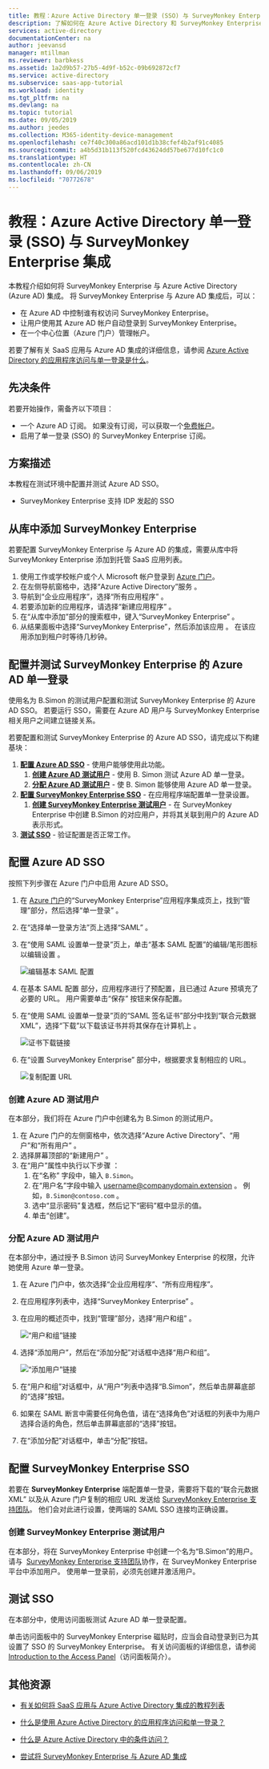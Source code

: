 ```yaml
---
title: 教程：Azure Active Directory 单一登录 (SSO) 与 SurveyMonkey Enterprise 集成 | Microsoft Docs
description: 了解如何在 Azure Active Directory 和 SurveyMonkey Enterprise 之间配置单一登录。
services: active-directory
documentationCenter: na
author: jeevansd
manager: mtillman
ms.reviewer: barbkess
ms.assetid: 1a2d9b57-27b5-4d9f-b52c-09b692872cf7
ms.service: active-directory
ms.subservice: saas-app-tutorial
ms.workload: identity
ms.tgt_pltfrm: na
ms.devlang: na
ms.topic: tutorial
ms.date: 09/05/2019
ms.author: jeedes
ms.collection: M365-identity-device-management
ms.openlocfilehash: ce7f40c300a86acd101d1b38cfef4b2af91c4085
ms.sourcegitcommit: a4b5d31b113f520fcd43624dd57be677d10fc1c0
ms.translationtype: HT
ms.contentlocale: zh-CN
ms.lasthandoff: 09/06/2019
ms.locfileid: "70772678"
---
```

# <a name="tutorial-azure-active-directory-single-sign-on-sso-integration-with-surveymonkey-enterprise"></a>教程：Azure Active Directory 单一登录 (SSO) 与 SurveyMonkey Enterprise 集成

本教程介绍如何将 SurveyMonkey Enterprise 与 Azure Active Directory (Azure AD) 集成。 将 SurveyMonkey Enterprise 与 Azure AD 集成后，可以：

* 在 Azure AD 中控制谁有权访问 SurveyMonkey Enterprise。
* 让用户使用其 Azure AD 帐户自动登录到 SurveyMonkey Enterprise。
* 在一个中心位置（Azure 门户）管理帐户。

若要了解有关 SaaS 应用与 Azure AD 集成的详细信息，请参阅 [Azure Active Directory 的应用程序访问与单一登录是什么](https://docs.microsoft.com/azure/active-directory/active-directory-appssoaccess-whatis)。

## <a name="prerequisites"></a>先决条件

若要开始操作，需备齐以下项目：

* 一个 Azure AD 订阅。 如果没有订阅，可以获取一个[免费帐户](https://azure.microsoft.com/free/)。
* 启用了单一登录 (SSO) 的 SurveyMonkey Enterprise 订阅。

## <a name="scenario-description"></a>方案描述

本教程在测试环境中配置并测试 Azure AD SSO。

* SurveyMonkey Enterprise 支持 IDP  发起的 SSO

## <a name="adding-surveymonkey-enterprise-from-the-gallery"></a>从库中添加 SurveyMonkey Enterprise

若要配置 SurveyMonkey Enterprise 与 Azure AD 的集成，需要从库中将 SurveyMonkey Enterprise 添加到托管 SaaS 应用列表。

1. 使用工作或学校帐户或个人 Microsoft 帐户登录到 [Azure 门户](https://portal.azure.com)。
1. 在左侧导航窗格中，选择“Azure Active Directory”服务  。
1. 导航到“企业应用程序”，选择“所有应用程序”   。
1. 若要添加新的应用程序，请选择“新建应用程序”  。
1. 在“从库中添加”部分的搜索框中，键入“SurveyMonkey Enterprise”   。
1. 从结果面板中选择“SurveyMonkey Enterprise”，然后添加该应用  。 在该应用添加到租户时等待几秒钟。

## <a name="configure-and-test-azure-ad-single-sign-on-for-surveymonkey-enterprise"></a>配置并测试 SurveyMonkey Enterprise 的 Azure AD 单一登录

使用名为 B.Simon  的测试用户配置和测试 SurveyMonkey Enterprise 的 Azure AD SSO。 若要运行 SSO，需要在 Azure AD 用户与 SurveyMonkey Enterprise 相关用户之间建立链接关系。

若要配置和测试 SurveyMonkey Enterprise 的 Azure AD SSO，请完成以下构建基块：

1. **[配置 Azure AD SSO](#configure-azure-ad-sso)** - 使用户能够使用此功能。
    1. **[创建 Azure AD 测试用户](#create-an-azure-ad-test-user)** - 使用 B. Simon 测试 Azure AD 单一登录。
    1. **[分配 Azure AD 测试用户](#assign-the-azure-ad-test-user)** - 使 B. Simon 能够使用 Azure AD 单一登录。
1. **[配置 SurveyMonkey Enterprise SSO](#configure-surveymonkey-enterprise-sso)** - 在应用程序端配置单一登录设置。
    1. **[创建 SurveyMonkey Enterprise 测试用户](#create-surveymonkey-enterprise-test-user)** - 在 SurveyMonkey Enterprise 中创建 B.Simon 的对应用户，并将其关联到用户的 Azure AD 表示形式。
1. **[测试 SSO](#test-sso)** - 验证配置是否正常工作。

## <a name="configure-azure-ad-sso"></a>配置 Azure AD SSO

按照下列步骤在 Azure 门户中启用 Azure AD SSO。

1. 在 [Azure 门户](https://portal.azure.com/)的“SurveyMonkey Enterprise”应用程序集成页上，找到“管理”部分，然后选择“单一登录”    。
1. 在“选择单一登录方法”页上选择“SAML”   。
1. 在“使用 SAML 设置单一登录”页上，单击“基本 SAML 配置”的编辑/笔形图标以编辑设置   。

   ![编辑基本 SAML 配置](common/edit-urls.png)

1. 在基本 SAML 配置  部分，应用程序进行了预配置，且已通过 Azure 预填充了必要的 URL。 用户需要单击“保存”  按钮来保存配置。

1. 在“使用 SAML 设置单一登录”页的“SAML 签名证书”部分中找到“联合元数据 XML”，选择“下载”以下载该证书并将其保存在计算机上     。

    ![证书下载链接](common/metadataxml.png)

1. 在“设置 SurveyMonkey Enterprise”  部分中，根据要求复制相应的 URL。

    ![复制配置 URL](common/copy-configuration-urls.png)

### <a name="create-an-azure-ad-test-user"></a>创建 Azure AD 测试用户

在本部分，我们将在 Azure 门户中创建名为 B.Simon 的测试用户。

1. 在 Azure 门户的左侧窗格中，依次选择“Azure Active Directory”、“用户”和“所有用户”    。
1. 选择屏幕顶部的“新建用户”  。
1. 在“用户”属性中执行以下步骤  ：
   1. 在“名称”  字段中，输入 `B.Simon`。  
   1. 在“用户名”字段中输入 username@companydomain.extension  。 例如，`B.Simon@contoso.com` 。
   1. 选中“显示密码”复选框，然后记下“密码”框中显示的值。  
   1. 单击“创建”。 

### <a name="assign-the-azure-ad-test-user"></a>分配 Azure AD 测试用户

在本部分中，通过授予 B.Simon 访问 SurveyMonkey Enterprise 的权限，允许她使用 Azure 单一登录。

1. 在 Azure 门户中，依次选择“企业应用程序”、“所有应用程序”。  
1. 在应用程序列表中，选择“SurveyMonkey Enterprise”  。
1. 在应用的概述页中，找到“管理”部分，选择“用户和组”   。

   ![“用户和组”链接](common/users-groups-blade.png)

1. 选择“添加用户”，然后在“添加分配”对话框中选择“用户和组”。   

    ![“添加用户”链接](common/add-assign-user.png)

1. 在“用户和组”对话框中，从“用户”列表中选择“B.Simon”，然后单击屏幕底部的“选择”按钮。   
1. 如果在 SAML 断言中需要任何角色值，请在“选择角色”对话框的列表中为用户选择合适的角色，然后单击屏幕底部的“选择”按钮。  
1. 在“添加分配”对话框中，单击“分配”按钮。  

## <a name="configure-surveymonkey-enterprise-sso"></a>配置 SurveyMonkey Enterprise SSO

若要在 **SurveyMonkey Enterprise** 端配置单一登录，需要将下载的“联合元数据 XML”  以及从 Azure 门户复制的相应 URL 发送给 [SurveyMonkey Enterprise 支持团队](mailto:support@selerix.com)。 他们会对此进行设置，使两端的 SAML SSO 连接均正确设置。

### <a name="create-surveymonkey-enterprise-test-user"></a>创建 SurveyMonkey Enterprise 测试用户

在本部分，将在 SurveyMonkey Enterprise 中创建一个名为“B.Simon”的用户。 请与  [SurveyMonkey Enterprise 支持团队](mailto:support@selerix.com)协作，在 SurveyMonkey Enterprise 平台中添加用户。 使用单一登录前，必须先创建并激活用户。

## <a name="test-sso"></a>测试 SSO 

在本部分中，使用访问面板测试 Azure AD 单一登录配置。

单击访问面板中的 SurveyMonkey Enterprise 磁贴时，应当会自动登录到已为其设置了 SSO 的 SurveyMonkey Enterprise。 有关访问面板的详细信息，请参阅 [Introduction to the Access Panel](https://docs.microsoft.com/azure/active-directory/active-directory-saas-access-panel-introduction)（访问面板简介）。

## <a name="additional-resources"></a>其他资源

- [有关如何将 SaaS 应用与 Azure Active Directory 集成的教程列表](https://docs.microsoft.com/azure/active-directory/active-directory-saas-tutorial-list)

- [什么是使用 Azure Active Directory 的应用程序访问和单一登录？](https://docs.microsoft.com/azure/active-directory/active-directory-appssoaccess-whatis)

- [什么是 Azure Active Directory 中的条件访问？](https://docs.microsoft.com/azure/active-directory/conditional-access/overview)

- [尝试将 SurveyMonkey Enterprise 与 Azure AD 集成](https://aad.portal.azure.com/)